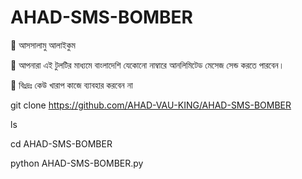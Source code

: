 # AHAD-SMS-BOMBER

💞 আসসালামু আলাইকুম 

💞 আপনারা এই টুলটির মাধ্যমে বাংলাদেশি যেকোনো নাম্বারে আনলিমিটেড মেসেজ সেন্ড করতে পারবেন। 

💞 বিঃদ্রঃ কেউ খারাপ কাজে ব্যাবহার করবেন না

git clone https://github.com/AHAD-VAU-KING/AHAD-SMS-BOMBER

ls

cd AHAD-SMS-BOMBER

python AHAD-SMS-BOMBER.py
